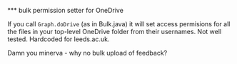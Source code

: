 *** bulk permission setter for OneDrive

If you call `Graph.doDrive` (as in Bulk.java) it will set access permisions for all the files in your top-level OneDrive folder from their usernames. Not well tested. Hardcoded for leeds.ac.uk.

Damn you minerva - why no bulk upload of feedback?
